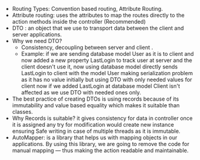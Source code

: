 - Routing Types: Convention based routing, Attribute Routing.
- Attribute routing: uses the attributes to map the routes directly to the action methods inside the controller (Recommended)
- DTO : an object that we use to transport data between the client and server applications.
-  Why we need DTO?
     - Consistency, decoupling between server and client .
     - Example: if we are sending database model User as it is to client and now added a new property LastLogin to track user at server and the client doesn't use it, now using database model directly sends LastLogin to client with the model User making serialization problem as it has no value initially but using DTO with only needed values for client now if we added LastLogin at database model Client isn't affected as we use DTO with needed ones only.
- The best practice of creating DTOs is using records because of its immutability and value based equality which makes it suitable than classes. 
- Why Records is suitable? it gives consistency for data in controller once it is assigned any try for modification would create new instance ensuring Safe writing in case of multiple threads as it is immutable.
- AutoMapper: is a library that helps us with mapping objects in our applications. By using this library, we are going to remove the code for manual mapping — thus making the action readable and maintainable.